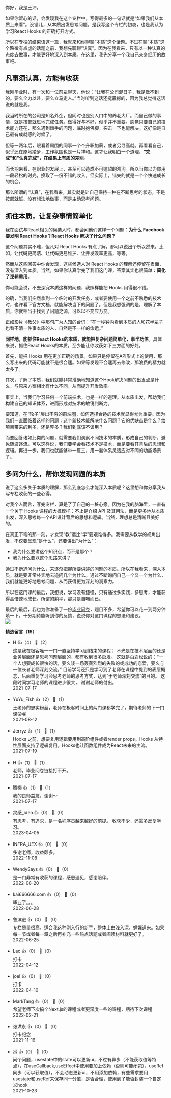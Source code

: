 你好，我是王沛。

如果你留心的话，会发现我在这个专栏中，写得最多的一句话就是“如果我们从本质上来看”。没错儿，从本质出发思考问题，是我写这个专栏的初衷，也是我认为学习React Hooks 的正确打开方式。

所以在专栏的结束语这一篇，我就来和你聊聊“本质”这个话题。不过在聊“本质”这个略微有点虚的话题之前，我想先聊聊“认真”。因为在我看来，只有以一种认真的态度去做事，才能更好地深入到本质。在这里，我先分享一个我自己亲身经历的故事吧。

## 凡事须认真，方能有收获

我刚毕业时，有一次和一位前辈聊天，他说：“让我在公司混日子，我是做不到的。要么全力以赴，要么立马走人。”当时听到这话还挺震撼的，因为我总觉得这话说的就是我。

我当时所在的公司是知名外企，但同时也是别人口中的养老大厂。而自己做的事情，就是按部就班地完成任务。做得好与不好，似乎并不重要。感觉只要自己的技术能力还在，那么遇到棘手的问题，临时抱佛脚，突击一下也能解决。这好像是自己最有成就感的时候了。

但等一两年后，眼看着周围的同事一个个升职加薪，或者另寻高就。再看看自己，似乎还在原地踏步，工作氛围也是一片祥和。这才让我明白一个道理，**“完成”和“认真完成”，在结果上有质的差别**。

而长期来看，在职业的发展上，甚至可以造成不可逾越的鸿沟。所以当你以为你用一段轻松的时光，换取了一份不错的收入，但实际上，错失的就是一个个快速成长的机会。

那么所谓的“认真”，在我看来，其实就是让自己保持一种在不断思考的状态，不是按部就班、没有想法地做事，而是主动思考问题。

## 抓住本质，让复杂事情简单化

我在面试与React相关的候选人时，都会问他们这样一个问题：**为什么 Facebook 要发明 React Hooks？React Hooks 解决了什么问题？**

这个问题其实不难，但凡对 React Hooks 有点了解，都可以说出个所以然来。比如，让代码更简洁、让代码更易维护、让开发效率更高，等等。

然而从这些回答中你会发现，这些候选人对 React Hooks 的理解还停留在表面，没有深入到本质。当然，如果你认真学完了我们这门课，答案其实也很简单：**简化了逻辑重用**。

你可能会说，不去深究本质这样的问题，我照样能把 Hooks 用得很不错。

的确，当我们突然拿到一个临时的开发任务，或者要使用一个之前不熟悉的技术时，也许看下官方文档，就能解决当下的问题了。但是我想强调的是，理解了本质，你就相当于找到了问题之源，可以以不变应万变。

正如影片《教父》中那句广为人知的台词：“在一秒钟内看到本质的人和花半辈子也看不清一件事本质的人，自然是不一样的命运。”

**同样地，能抓住React Hooks的本质，就能把复杂问题简单化，事半功倍**。具体来说，抓住React Hooks的本质，至少能让你收获如下三方面的好处。

首先，能把 Hooks 用在更加正确的场景。如果只是停留在API形式上的使用，那么写出来的代码可能就不是很合适。如果等发现不合适再去修改，那浪费的精力就太多了。

其次，了解了本质，我们就能非常准确地知道这个Hook解决问题的出发点是什么，与原来方案相比有什么不同，从而提升开发效率。

事实上，当我们学习任何一个前端技术，也是一样的道理。从本质出发，帮助我们构建自己的知识体系，进而形成对技术的敏锐判断力。

要知道，在“轮子”层出不穷的前端圈，如何选择合适的技术就显得尤为重要。因为我们一直面临着这样的问题：这个新技术能解决什么问题？它的优缺点是什么？给项目带来的利多，还是弊多？我们到底该不该用？

而要回答诸如此类的问题，就需要我们洞察不同技术的本质，形成自己的判断，避免随波逐流。可以这样说，我们要学会看技术不是技术，而是要看其背后的思想和逻辑。再进一步，我们也就能够举一反三，用一套体系灵活应对不同的功能场景了。

## 多问为什么，帮你发现问题的本质

说了这么多关于本质的理解，那么到底怎么才能深入本质呢？这里想和你分享我从写专栏收获的一些心得。

对我个人而言，写完专栏，算是了了自己的一桩心愿。因为在我的脑海里，一直有一个关于 Hooks 课程的大概模样：不止是介绍 API 及其用法，而是更多地从本质出发，深入思考每一个API设计背后的思想和逻辑。当然，理想总是清晰且美好的。

在真正下笔的那一刻，才发现“教”远比“学”要艰难得多。我需要从教学的视角出发，不仅要呈现“是什么”，还要讲出“为什么”：

- 我为什么要讲这个知识点，而不是那个？
- 我为什么要以这个思路来讲？

通过不断追问为什么，来逐渐把握所要讲述的问题的本质。所以在我看来，深入本质，就是要非常朴实地去追问几个为什么。通过不断询问自己一个又一个为什么，我们就能更好地思考问题，从而获得更为深刻的洞察力。

所以在这门课的最后，我想说，学习没有捷径，只有通过多实践，多思考，才能获得高倍速地成长。所谓的躺平，那只是自嘲而已。

最后的最后，我也为你准备了一份[毕业问卷](https://jinshuju.net/f/DOKo9U)，题目不多，希望你可以花一到两分钟填一下。十分期待能听到你的反馈，说说你对这门课程的想法和建议。  
![](https://static001.geekbang.org/resource/image/a2/9c/a2722ff089195d9c91955370dbb5f49c.jpg?wh=1142x801)
<div><strong>精选留言（15）</strong></div><ul>
<li><span>H</span> 👍（4） 💬（2）<div>这是我在极客唯一一门一直坚持学习到结束的课程；
不光是在技术层面的还是业务层面还是思考问题层面的，都有收到很多启发。
这就是白岩松说的：“一个人想要成长很快的话，要么谈一场轰轰烈烈的失败的或成功的恋爱，要么与一位长者老师深刻交流。”
目前学习还只是学习到了老师在课程中提到的表层概念，后面重复学习会思考老师的思考方式，达到“于老师深刻交流”的目的。
这段时间学习老师的课程进步很大，
谢谢老师的付出。</div>2021-07-17</li><br/><li><span>YuYu_Fish</span> 👍（2） 💬（1）<div>王老师的忠实粉丝，老师在极客时间上的两门课都学完了，期待老师的下一门课😜😜</div>2021-08-12</li><br/><li><span>Jerryz</span> 👍（1） 💬（1）<div>Hooks 之前，想要复用逻辑要用到高阶组件或者render props。Hooks 从特性层面支持了逻辑复用。Hooks也让函数组件成为React未来的主流。</div>2021-07-19</li><br/><li><span>H</span> 👍（1） 💬（1）<div>老师，毕业问卷链接打不开。</div>2021-07-17</li><br/><li><span>腾挪</span> 👍（1） 💬（1）<div>我的良师益友，谢谢～</div>2021-07-17</li><br/><li><span>灵感_idea</span> 👍（0） 💬（0）<div>有思考，有追求，是一名程序员越来越好的前提。
收获不少，还需多反复学习。</div>2023-04-05</li><br/><li><span>INFRA_UEX</span> 👍（0） 💬（0）<div>多谢老师，收益颇多。</div>2022-11-08</li><br/><li><span>WendySays</span> 👍（0） 💬（0）<div>是一门非常有收获的课程，感恩遇见，感谢陪伴。</div>2022-08-20</li><br/><li><span>kai666666.com</span> 👍（0） 💬（0）<div>毕业了。。。</div>2022-06-28</li><br/><li><span>鲁滨逊</span> 👍（0） 💬（0）<div>专栏质量很高，适合我这种刚入行的新手，整体上由浅入深，娓娓道来。如果每一节或者每一章之后再补充一些热点话题或者阅读材料就更好了。</div>2022-06-25</li><br/><li><span>Lac</span> 👍（0） 💬（0）<div>打卡</div>2022-04-12</li><br/><li><span>joel</span> 👍（0） 💬（0）<div>打卡</div>2022-04-10</li><br/><li><span>MarkTang</span> 👍（0） 💬（0）<div>希望老师下次搞个Next.js的课程或者更深度一些的课程，期待下次课程</div>2022-02-21</li><br/><li><span>张洪永</span> 👍（0） 💬（0）<div>打卡纪念</div>2021-11-16</li><br/><li><span>邕</span> 👍（0） 💬（0）<div>问个问题，usestate中的state可以更新ui，不过有异步（不能获取值等特点），在useCallback,useEffect中使用要加上依赖（否则可能闭包），useRef同步（可以获取值），不会动态更新ui，不用添加依赖，有些需求要用usestate和useRef来保存同一分值，是否合理，使用到了能否封装一个自定义hook</div>2021-10-23</li><br/>
</ul>